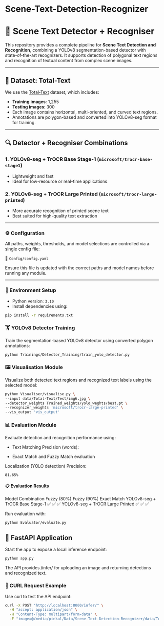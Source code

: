 # Scene-Text-Detection-Recognizer
# 📘 Scene Text Detector + Recogniser

This repository provides a complete pipeline for **Scene Text Detection and Recognition**, combining a YOLOv8 segmentation-based detector with state-of-the-art recognizers. It supports detection of polygonal text regions and recognition of textual content from complex scene images.

---

## 📂 Dataset: Total-Text

We use the [Total-Text](https://github.com/cs-chan/Total-Text-Dataset) dataset, which includes:
- **Training images**: 1,255  
- **Testing images**: 300  
- Each image contains horizontal, multi-oriented, and curved text regions.
- Annotations are polygon-based and converted into YOLOv8-seg format for training.

---

## 🔍 Detector + Recogniser Combinations

### 1. YOLOv8-seg + TrOCR Base Stage-1 (`microsoft/trocr-base-stage1`)
- Lightweight and fast
- Ideal for low-resource or real-time applications

### 2. YOLOv8-seg + TrOCR Large Printed (`microsoft/trocr-large-printed`)
- More accurate recognition of printed scene text
- Best suited for high-quality text extraction

---

### ⚙️ Configuration

All paths, weights, thresholds, and model selections are controlled via a single config file:

📁 `Config/config.yaml`

Ensure this file is updated with the correct paths and model names before running any module.

---

### 🧪 Environment Setup

- Python version: `3.10`
- Install dependencies using:

```bash
pip install -r requirements.txt
```



### 🏋️ YOLOv8 Detector Training

Train the segmentation-based YOLOv8 detector using converted polygon annotations:

```bash
python Trainings/Detector_Training/train_yolo_detector.py
```


### 🖼️ Visualisation Module
Visualize both detected text regions and recognized text labels using the selected model:

```bash
python Visualiser/visualise.py \
--input data/Total-Text/Test/img6.jpg \
--detector_weights Trained_weights/yolo_weghts/best.pt \
--recognizer_weights 'microsoft/trocr-large-printed' \
--vis_output 'vis_output'
```
### 📊 Evaluation Module
Evaluate detection and recognition performance using:

- Text Matching Precision (words):

- Exact Match and Fuzzy Match evaluation

Localization (YOLO detection) Precision:

`81.65%`

#### 📋 Evaluation Results
Model Combination	Fuzzy (80%)	Fuzzy (90%)	Exact Match
YOLOv8-seg + TrOCR Base Stage-1	✅	✅	✅
YOLOv8-seg + TrOCR Large Printed	✅	✅	✅

Run evaluation with:

```bash
python Evaluator/evaluate.py
```

## 🚀 FastAPI Application
Start the app to expose a local inference endpoint:

```bash
python app.py
```
The API provides /infer/ for uploading an image and returning detections and recognized text.

### 📡 CURL Request Example
Use curl to test the API endpoint:

```bash
curl -X POST "http://localhost:8000/infer/" \
  -H "accept: application/json" \
  -H "Content-Type: multipart/form-data" \
  -F "image=@/media/pinkal/Data/Scene-Text-Detection-Recognizer/data/Total-Text/Test/img6.jpg"
```